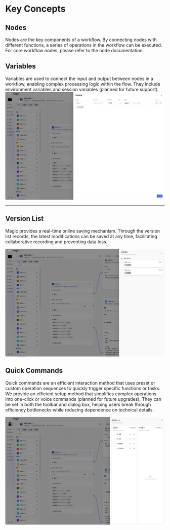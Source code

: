 # Key Concepts

## Nodes
Nodes are the key components of a workflow. By connecting nodes with different functions, a series of operations in the workflow can be executed. For core workflow nodes, please refer to the node documentation.

## Variables
Variables are used to connect the input and output between nodes in a workflow, enabling complex processing logic within the flow. They include environment variables and session variables (planned for future support).
![Key Concepts](/static/img/Key-concepts-1.png)

---
## Version List
Magic provides a real-time online saving mechanism. Through the version list records, the latest modifications can be saved at any time, facilitating collaborative recording and preventing data loss.

![Key Concepts](/static/img/Key-concepts-2.png)

## Quick Commands
Quick commands are an efficient interaction method that uses preset or custom operation sequences to quickly trigger specific functions or tasks. We provide an efficient setup method that simplifies complex operations into one-click or voice commands (planned for future upgrades). They can be set in both the toolbar and dialog box, helping users break through efficiency bottlenecks while reducing dependence on technical details.

![Key Concepts](/static/img/Key-concepts-3.png) 